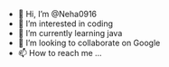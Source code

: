 - 👋 Hi, I’m @Neha0916
- 👀 I’m interested in coding
- 🌱 I’m currently learning java
- 💞️ I’m looking to collaborate on Google
- 📫 How to reach me ...

<!---
Neha0916/Neha0916 is a ✨ special ✨ repository because its `README.md` (this file) appears on your GitHub profile.
You can click the Preview link to take a look at your changes.
--->

